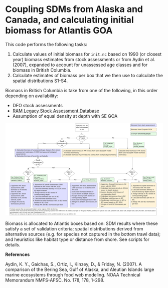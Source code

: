 # Coupling SDMs from Alaska and Canada, and calculating initial biomass for Atlantis GOA

This code performs the following tasks:

1. Calculate values of initial biomass for `init.nc` based on 1990 (or closest year) biomass estimates from stock assessments or from Aydin et al. (2007), expanded to account for unassessed age classes and for biomass in British Columbia.
2. Calculate estimates of biomass per box that we then use to calculate the spatial distributions S1-S4.

Biomass in British Columbia is take from one of the following, in this order depending on availability:
- DFO stock assessments 
- [RAM Legacy Stock Assessment Database](https://www.ramlegacy.org/)
- Assumption of equal density at depth with SE GOA

![](https://github.com/somros/Atlantis_GOA_SDM_coupling_and_initbiom/blob/06264a58309c6f09a2720ec931116ae563409d0e/assessments%20and%20sdms.png) 

Biomass is allocated to Atlantis boxes based on: SDM results where these satisfy a set of validation criteria; spatial distributions derived from alternative sources (e.g. for species not captured in the bottom trawl data); and heuristics like habitat type or distance from shore. See scripts for details.

__References__

Aydin, K. Y., Gaichas, S., Ortiz, I., Kinzey, D., & Friday, N. (2007). A comparison of the Bering Sea, Gulf of Alaska, and Aleutian Islands large marine ecosystems through food web modeling. NOAA Technical Memorandum NMFS-AFSC. No. 178, 178, 1–298.

